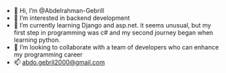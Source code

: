 - 👋 Hi, I’m @Abdelrahman-Gebrill
- 👀 I’m interested in backend development
- 🌱 I’m currently learning Django and asp.net. it seems unusual, but my first step in programming was c# and my second journey began when learning python.
- 💞️ I’m looking to collaborate with a team of developers who can enhance my programming career
- 📫 abdo.gebril2000@gmail.com

<!---
Abdelrahman-Gebrill/Abdelrahman-Gebrill is a ✨ special ✨ repository because its `README.md` (this file) appears on your GitHub profile.
You can click the Preview link to take a look at your changes.
--->
